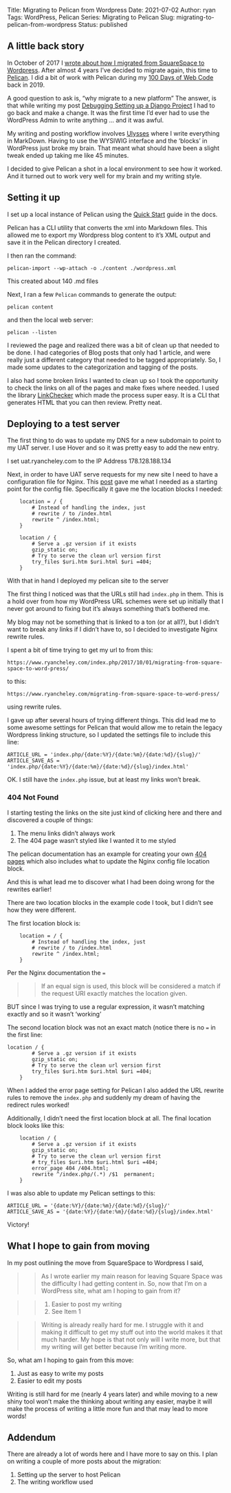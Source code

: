 Title: Migrating to Pelican from Wordpress
Date: 2021-07-02
Author: ryan
Tags: WordPress, Pelican
Series: Migrating to Pelican
Slug: migrating-to-pelican-from-wordpress
Status: published

## A little back story

In October of 2017 I [wrote about how I migrated from SquareSpace to Wordpress][1]. After almost 4 years I’ve decided to migrate again, this time to [Pelican][2]. I did a bit of work with Pelican during my [100 Days of Web Code][3] back in 2019.

A good question to ask is, “why migrate to a new platform” The answer, is that while writing my post [Debugging Setting up a Django Project][4] I had to go back and make a change. It was the first time I’d ever had to use the WordPress Admin to write anything ... and it was awful.

My writing and posting workflow involves [Ulysses][5] where I write everything in MarkDown. Having to use the WYSIWIG interface and the ‘blocks’ in WordPress just broke my brain. That meant what should have been a slight tweak ended up taking me like 45 minutes.

I decided to give Pelican a shot in a local environment to see how it worked. And it turned out to work very well for my brain and my writing style.

## Setting it up

I set up a local instance of Pelican using the [Quick Start][6] guide in the docs.

Pelican has a CLI utility that converts the xml into Markdown files. This allowed me to export my Wordpress blog content to it’s XML output and save it in the Pelican directory I created.

I then ran the command:

	pelican-import --wp-attach -o ./content ./wordpress.xml

This created about 140 .md files

Next, I ran a few `Pelican` commands to generate the output:

	pelican content

and then the local web server:

	pelican --listen

I reviewed the page and realized there was a bit of clean up that needed to be done. I had categories of Blog posts that only had 1 article, and were really just a different category that needed to be tagged appropriately. So, I made some updates to the categorization and tagging of the posts.

I also had some broken links I wanted to clean up so I took the opportunity to check the links on all of the pages and make fixes where needed. I used the library [LinkChecker][7] which made the process super easy. It is a CLI that generates HTML that you can then review. Pretty neat.

## Deploying to a test server

The first thing to do was to update my DNS for a new subdomain to point to my UAT server. I use Hover and so it was pretty easy to add the new entry.

I set uat.ryancheley.com to the IP Address 178.128.188.134

Next, in order to have UAT serve requests for my new site I need to have a configuration file for Nginx. This [post][8] gave me what I needed as a starting point for the config file. Specifically it gave me the location blocks I needed:

		location = / {
	        # Instead of handling the index, just
	        # rewrite / to /index.html
	        rewrite ^ /index.html;
	    }

	    location / {
	        # Serve a .gz version if it exists
	        gzip_static on;
	        # Try to serve the clean url version first
	        try_files $uri.htm $uri.html $uri =404;
	    }

With that in hand I deployed my pelican site to the server

The first thing I noticed was that the URLs still had `index.php` in them. This is a hold over from how my WordPress URL schemes were set up initially that I never got around to fixing but it’s always something that’s bothered me.

My blog may not be something that is linked to a ton (or at all?), but I didn’t want to break any links if I didn’t have to, so I decided to investigate Nginx rewrite rules.

I spent a bit of time trying to get my url to from this:

	https://www.ryancheley.com/index.php/2017/10/01/migrating-from-square-space-to-word-press/

to this:

	https://www.ryancheley.com/migrating-from-square-space-to-word-press/

using rewrite rules.

I gave up after several hours of trying different things. This did lead me to some awesome settings for Pelican that would allow me to retain the legacy Wordpress linking structure, so I updated the settings file to include this line:

	ARTICLE_URL = 'index.php/{date:%Y}/{date:%m}/{date:%d}/{slug}/'
	ARTICLE_SAVE_AS = 'index.php/{date:%Y}/{date:%m}/{date:%d}/{slug}/index.html'

OK. I still have the `index.php` issue, but at least my links won’t break.

### 404 Not Found

I starting testing the links on the site just kind of clicking here and there and discovered a couple of things:

1. The menu links didn’t always work
2. The 404 page wasn’t styled like I wanted it to me styled

The pelican documentation has an example for creating your own [404 pages][9] which also includes what to update the Nginx config file location block.

And this is what lead me to discover what I had been doing wrong for the rewrites earlier!

There are two location blocks in the example code I took, but I didn’t see how they were different.

The first location block is:

		location = / {
	        # Instead of handling the index, just
	        # rewrite / to /index.html
	        rewrite ^ /index.html;
	    }

Per the Nginx documentation the `=`

> > If an equal sign is used, this block will be considered a match if the request URI exactly matches the location given.

BUT since I was trying to use a regular expression, it wasn’t matching exactly and so it wasn’t ‘working’

The second location block was not an exact match (notice there is no `=` in the first line:

	location / {
	        # Serve a .gz version if it exists
	        gzip_static on;
	        # Try to serve the clean url version first
	        try_files $uri.htm $uri.html $uri =404;
	    }

When I added the error page setting for Pelican I also added the URL rewrite rules to remove the `index.php` and suddenly my dream of having the redirect rules worked!

Additionally, I didn’t need the first location block at all. The final location block looks like this:

	    location / {
	        # Serve a .gz version if it exists
	        gzip_static on;
	        # Try to serve the clean url version first
	        # try_files $uri.htm $uri.html $uri =404;
	        error_page 404 /404.html;
	        rewrite ^/index.php/(.*) /$1  permanent;
	    }

I was also able to update my Pelican settings to this:

	ARTICLE_URL = '{date:%Y}/{date:%m}/{date:%d}/{slug}/'
	ARTICLE_SAVE_AS = '{date:%Y}/{date:%m}/{date:%d}/{slug}/index.html'

Victory!

## What I hope to gain from moving

In my post outlining the move from SquareSpace to Wordpress I said,

> > As I wrote earlier my main reason for leaving Square Space was the difficulty I had getting content in. So, now that I’m on a WordPress site, what am I hoping to gain from it?

> > 1. Easier to post my writing
> > 2. See Item 1

> > Writing is already really hard for me. I struggle with it and making it difficult to get my stuff out into the world makes it that much harder. My hope is that not only will I write more, but that my writing will get better because I’m writing more.

So, what am I hoping to gain from this move:

1. Just as easy to write my posts
2. Easier to edit my posts

Writing is still hard for me (nearly 4 years later) and while moving to a new shiny tool won’t make the thinking about writing any easier, maybe it will make the process of writing a little more fun and that may lead to more words!

## Addendum

There are already a lot of words here and I have more to say on this. I plan on writing a couple of more posts about the migration:

1. Setting up the server to host Pelican
2. The writing workflow used


[1]:	https://www.ryancheley.com/2017/10/01/migrating-from-square-space-to-word-press/
[2]:	https://blog.getpelican.com
[3]:	https://www.ryancheley.com/2019/08/31/my-first-project-after-completing-the-100-days-of-web-in-python/
[4]:	https://www.ryancheley.com/2021/06/13/debugging-setting-up-a-django-project/
[5]:	https://ulysses.app
[6]:	https://docs.getpelican.com/en/latest/quickstart.html "Quick Start"
[7]:	https://pypi.org/project/LinkChecker/
[8]:	https://michael.lustfield.net/nginx/blog-with-pelican-and-nginx
[9]:	https://docs.getpelican.com/en/latest/tips.html?highlight=404#custom-404-pages
